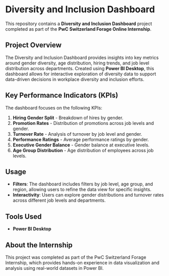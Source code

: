 # Diversity and Inclusion Dashboard

This repository contains a **Diversity and Inclusion Dashboard** project completed as part of the **PwC Switzerland Forage Online Internship**.

## Project Overview

The Diversity and Inclusion Dashboard provides insights into key metrics around gender diversity, age distribution, hiring trends, and job level distribution across departments. Created using **Power BI Desktop**, this dashboard allows for interactive exploration of diversity data to support data-driven decisions in workplace diversity and inclusion efforts.

## Key Performance Indicators (KPIs)

The dashboard focuses on the following KPIs:
1. **Hiring Gender Split** - Breakdown of hires by gender.
2. **Promotion Rates** - Distribution of promotions across job levels and gender.
3. **Turnover Rate** - Analysis of turnover by job level and gender.
4. **Performance Ratings** - Average performance ratings by gender.
5. **Executive Gender Balance** - Gender balance at executive levels.
6. **Age Group Distribution** - Age distribution of employees across job levels.

## Usage

- **Filters**: The dashboard includes filters by job level, age group, and region, allowing users to refine the data view for specific insights.
- **Interactivity**: Users can explore gender distributions and turnover rates across different job levels and departments.

## Tools Used

- **Power BI Desktop**

## About the Internship

This project was completed as part of the PwC Switzerland Forage Internship, which provides hands-on experience in data visualization and analysis using real-world datasets in Power BI.
